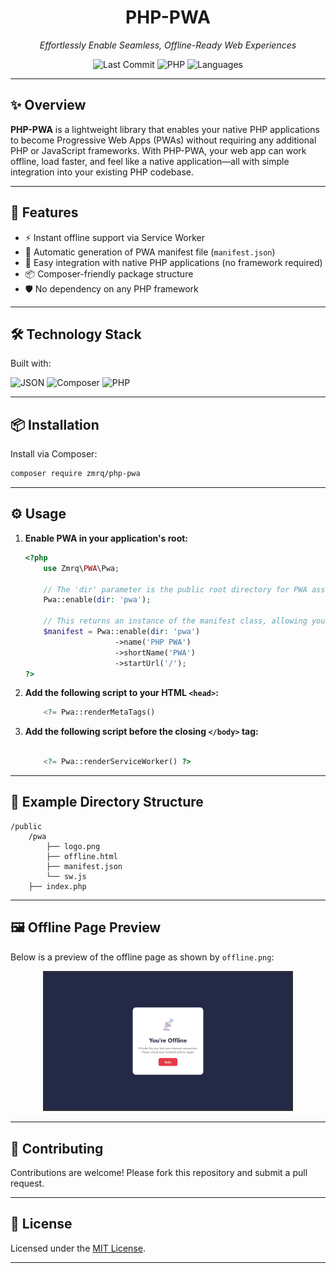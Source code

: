 <h1 align="center">PHP-PWA</h1>
<p align="center"><em>Effortlessly Enable Seamless, Offline-Ready Web Experiences</em></p>

<p align="center">
    <img src="https://img.shields.io/badge/last%20commit-today-brightgreen" alt="Last Commit">
    <img src="https://img.shields.io/badge/PHP-62.6%25-blue" alt="PHP">
    <img src="https://img.shields.io/badge/Languages-3-informational" alt="Languages">
</p>

---

## ✨ Overview

**PHP-PWA** is a lightweight library that enables your native PHP applications to become Progressive Web Apps (PWAs) without requiring any additional PHP or JavaScript frameworks. With PHP-PWA, your web app can work offline, load faster, and feel like a native application—all with simple integration into your existing PHP codebase.

---

## 🚀 Features

- ⚡ Instant offline support via Service Worker
- 🔄 Automatic generation of PWA manifest file (`manifest.json`)
- 🧩 Easy integration with native PHP applications (no framework required)
- 📦 Composer-friendly package structure
- 🛡️ No dependency on any PHP framework

---

## 🛠️ Technology Stack

Built with:

![JSON](https://img.shields.io/badge/-JSON-black?logo=json&logoColor=white)
![Composer](https://img.shields.io/badge/-Composer-brown?logo=composer&logoColor=white)
![PHP](https://img.shields.io/badge/-PHP-777BB4?logo=php&logoColor=white)

---

## 📦 Installation

Install via Composer:

```bash
composer require zmrq/php-pwa
```

---

## ⚙️ Usage

1. **Enable PWA in your application's root:**
    ```php
    <?php
        use Zmrq\PWA\Pwa;

        // The 'dir' parameter is the public root directory for PWA assets, default is 'pwa'.
        Pwa::enable(dir: 'pwa');

        // This returns an instance of the manifest class, allowing you to configure the manifest.
        $manifest = Pwa::enable(dir: 'pwa')
                        ->name('PHP PWA')
                        ->shortName('PWA')
                        ->startUrl('/');
    ?>
    ```

2. **Add the following script to your HTML `<head>`:**
    ```php
        <?= Pwa::renderMetaTags()
    ```

3. **Add the following script before the closing `</body>` tag:**
    ```php

        <?= Pwa::renderServiceWorker() ?>
    ```

---

## 📁 Example Directory Structure

```
/public
    /pwa
        ├── logo.png
        ├── offline.html
        ├── manifest.json
        └── sw.js
    ├── index.php
```
---

## 🖼️ Offline Page Preview

Below is a preview of the offline page as shown by `offline.png`:

<p align="center">
  <img src="offline.png" alt="Offline Page Preview" width="400">
</p>

---

## 🤝 Contributing

Contributions are welcome! Please fork this repository and submit a pull request.

---

## 📄 License

Licensed under the [MIT License](LICENSE).

---

